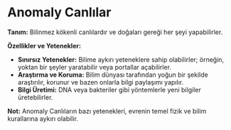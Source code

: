 # Anomaly Canlılar

**Tanım:**
Bilinmez kökenli canlılardır ve doğaları gereği her şeyi yapabilirler.

**Özellikler ve Yetenekler:**
- **Sınırsız Yetenekler:** Bilime aykırı yeteneklere sahip olabilirler; örneğin, yoktan bir şeyler yaratabilir veya portallar açabilirler.
- **Araştırma ve Koruma:** Bilim dünyası tarafından yoğun bir şekilde araştırılır, korunur ve bazen onlarla bilgi paylaşımı yapılır.
- **Bilgi Üretimi:** DNA veya bakteriler gibi yöntemlerle yeni bilgiler üretebilirler.

**Not:** Anomaly Canlıların bazı yetenekleri, evrenin temel fizik ve bilim kurallarına aykırı olabilir.
